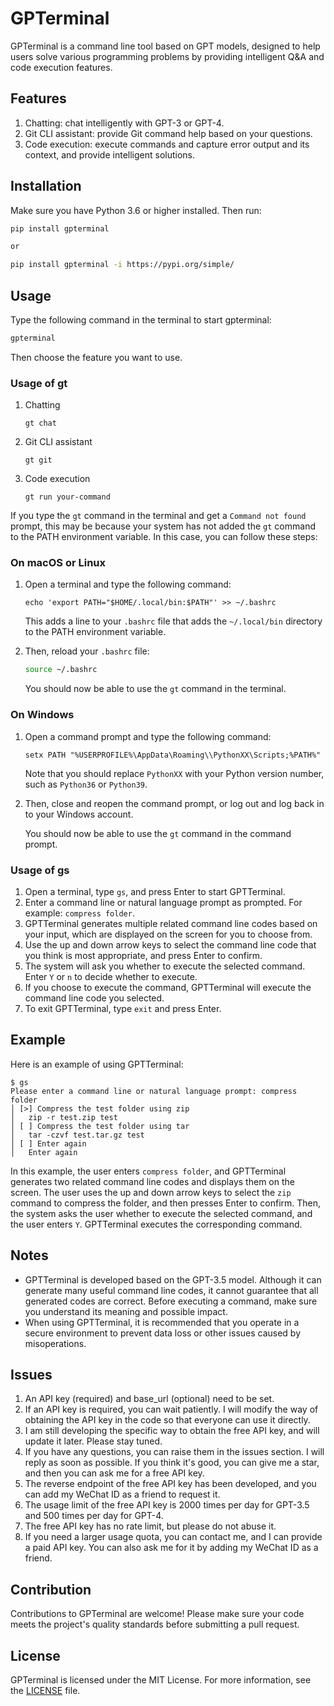 # GPTerminal

GPTerminal is a command line tool based on GPT models, designed to help users solve various programming problems by providing intelligent Q&A and code execution features.

## Features

1. Chatting: chat intelligently with GPT-3 or GPT-4.
2. Git CLI assistant: provide Git command help based on your questions.
3. Code execution: execute commands and capture error output and its context, and provide intelligent solutions.

## Installation

Make sure you have Python 3.6 or higher installed. Then run:

```bash
pip install gpterminal

or

pip install gpterminal -i https://pypi.org/simple/ 
```

## Usage

Type the following command in the terminal to start gpterminal:

```bash
gpterminal
```

Then choose the feature you want to use.

### Usage of gt

1. Chatting

   ```
   gt chat
   ```

2. Git CLI assistant

   ```
   gt git
   ```

3. Code execution

   ```
   gt run your-command
   ```


If you type the `gt` command in the terminal and get a `Command not found` prompt, this may be because your system has not added the `gt` command to the PATH environment variable. In this case, you can follow these steps:

### On macOS or Linux

1. Open a terminal and type the following command:

   ```
   echo 'export PATH="$HOME/.local/bin:$PATH"' >> ~/.bashrc
   ```

   This adds a line to your `.bashrc` file that adds the `~/.local/bin` directory to the PATH environment variable.

2. Then, reload your `.bashrc` file:

   ```bash
   source ~/.bashrc
   ```

   You should now be able to use the `gt` command in the terminal.

### On Windows

1. Open a command prompt and type the following command:

   ```batch
   setx PATH "%USERPROFILE%\AppData\Roaming\\PythonXX\Scripts;%PATH%"
   ```

   Note that you should replace `PythonXX` with your Python version number, such as `Python36` or `Python39`.

2. Then, close and reopen the command prompt, or log out and log back in to your Windows account.

   You should now be able to use the `gt` command in the command prompt.

### Usage of gs

1. Open a terminal, type `gs`, and press Enter to start GPTTerminal.
2. Enter a command line or natural language prompt as prompted. For example: `compress folder`.
3. GPTTerminal generates multiple related command line codes based on your input, which are displayed on the screen for you to choose from.
4. Use the up and down arrow keys to select the command line code that you think is most appropriate, and press Enter to confirm.
5. The system will ask you whether to execute the selected command. Enter `Y` or `n` to decide whether to execute.
6. If you choose to execute the command, GPTTerminal will execute the command line code you selected.
7. To exit GPTTerminal, type `exit` and press Enter.

## Example

Here is an example of using GPTTerminal:

```
$ gs
Please enter a command line or natural language prompt: compress folder
│ [>] Compress the test folder using zip                                                        
│   zip -r test.zip test                                                         
│ [ ] Compress the test folder using tar                                                        
│   tar -czvf test.tar.gz test          
│ [ ] Enter again    
│   Enter again
```

In this example, the user enters `compress folder`, and GPTTerminal generates two related command line codes and displays them on the screen. The user uses the up and down arrow keys to select the `zip` command to compress the folder, and then presses Enter to confirm. Then, the system asks the user whether to execute the selected command, and the user enters `Y`. GPTTerminal executes the corresponding command.

## Notes

- GPTTerminal is developed based on the GPT-3.5 model. Although it can generate many useful command line codes, it cannot guarantee that all generated codes are correct. Before executing a command, make sure you understand its meaning and possible impact.
- When using GPTTerminal, it is recommended that you operate in a secure environment to prevent data loss or other issues caused by misoperations.

## Issues

1. An API key (required) and base_url (optional) need to be set.
2. If an API key is required, you can wait patiently. I will modify the way of obtaining the API key in the code so that everyone can use it directly.
3. I am still developing the specific way to obtain the free API key, and will update it later. Please stay tuned.
4. If you have any questions, you can raise them in the issues section. I will reply as soon as possible. If you think it's good, you can give me a star, and then you can ask me for a free API key.
5. The reverse endpoint of the free API key has been developed, and you can add my WeChat ID as a friend to request it.
6. The usage limit of the free API key is 2000 times per day for GPT-3.5 and 500 times per day for GPT-4.
7. The free API key has no rate limit, but please do not abuse it.
8. If you need a larger usage quota, you can contact me, and I can provide a paid API key. You can also ask me for it by adding my WeChat ID as a friend.

## Contribution

Contributions to GPTerminal are welcome! Please make sure your code meets the project's quality standards before submitting a pull request.

## License

GPTerminal is licensed under the MIT License. For more information, see the [LICENSE](LICENSE) file.